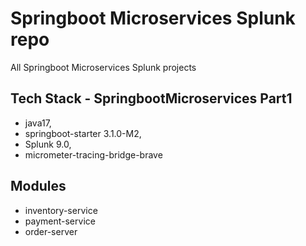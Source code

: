 # Springboot Microservices Splunk repo
All Springboot Microservices Splunk projects

## Tech Stack - SpringbootMicroservices Part1
  - java17, 
  - springboot-starter 3.1.0-M2,
  - Splunk 9.0,
  - micrometer-tracing-bridge-brave

## Modules
- inventory-service
- payment-service
- order-server